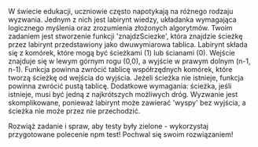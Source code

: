 W świecie edukacji, uczniowie często napotykają na różnego rodzaju wyzwania. Jednym z nich jest labirynt wiedzy, układanka wymagająca logicznego myślenia oraz zrozumienia złożonych algorytmów. Twoim zadaniem jest stworzenie funkcji 'znajdzSciezke', która znajdzie ścieżkę przez labirynt przedstawiony jako dwuwymiarowa tablica. Labirynt składa się z komórek, które mogą być ścieżkami (1) lub ścianami (0). Wejście znajduje się w lewym górnym rogu (0,0), a wyjście w prawym dolnym (n-1, n-1). Funkcja powinna zwrócić tablicę współrzędnych komórek, które tworzą ścieżkę od wejścia do wyjścia. Jeżeli ścieżka nie istnieje, funkcja powinna zwrócić pustą tablicę. Dodatkowe wymagania: ścieżka, jeśli istnieje, musi być jedną z najkrótszych możliwych dróg. Wyzwanie jest skomplikowane, ponieważ labirynt może zawierać 'wyspy' bez wyjścia, a ścieżka nie może przez nie przechodzić.

Rozwiąż zadanie i spraw, aby testy były zielone - wykorzystaj przygotowane polecenie npm test! Pochwal się swoim rozwiązaniem!